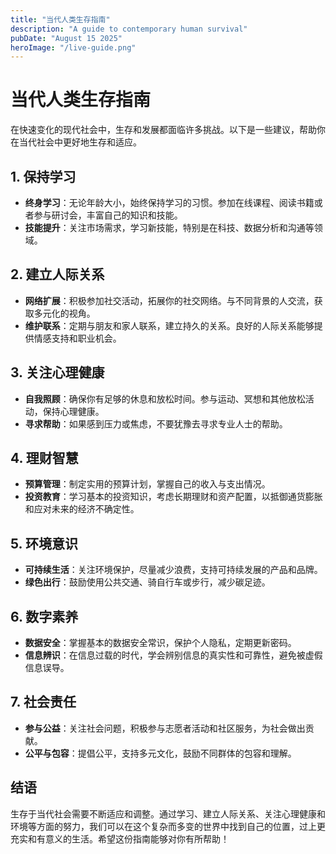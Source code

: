 ```yaml
---
title: "当代人类生存指南"
description: "A guide to contemporary human survival"
pubDate: "August 15 2025"
heroImage: "/live-guide.png"
---
```


# 当代人类生存指南

在快速变化的现代社会中，生存和发展都面临许多挑战。以下是一些建议，帮助你在当代社会中更好地生存和适应。

## 1. 保持学习

- **终身学习**：无论年龄大小，始终保持学习的习惯。参加在线课程、阅读书籍或者参与研讨会，丰富自己的知识和技能。
- **技能提升**：关注市场需求，学习新技能，特别是在科技、数据分析和沟通等领域。

## 2. 建立人际关系

- **网络扩展**：积极参加社交活动，拓展你的社交网络。与不同背景的人交流，获取多元化的视角。
- **维护联系**：定期与朋友和家人联系，建立持久的关系。良好的人际关系能够提供情感支持和职业机会。

## 3. 关注心理健康

- **自我照顾**：确保你有足够的休息和放松时间。参与运动、冥想和其他放松活动，保持心理健康。
- **寻求帮助**：如果感到压力或焦虑，不要犹豫去寻求专业人士的帮助。

## 4. 理财智慧

- **预算管理**：制定实用的预算计划，掌握自己的收入与支出情况。
- **投资教育**：学习基本的投资知识，考虑长期理财和资产配置，以抵御通货膨胀和应对未来的经济不确定性。

## 5. 环境意识

- **可持续生活**：关注环境保护，尽量减少浪费，支持可持续发展的产品和品牌。
- **绿色出行**：鼓励使用公共交通、骑自行车或步行，减少碳足迹。

## 6. 数字素养

- **数据安全**：掌握基本的数据安全常识，保护个人隐私，定期更新密码。
- **信息辨识**：在信息过载的时代，学会辨别信息的真实性和可靠性，避免被虚假信息误导。

## 7. 社会责任

- **参与公益**：关注社会问题，积极参与志愿者活动和社区服务，为社会做出贡献。
- **公平与包容**：提倡公平，支持多元文化，鼓励不同群体的包容和理解。

## 结语

生存于当代社会需要不断适应和调整。通过学习、建立人际关系、关注心理健康和环境等方面的努力，我们可以在这个复杂而多变的世界中找到自己的位置，过上更充实和有意义的生活。希望这份指南能够对你有所帮助！
